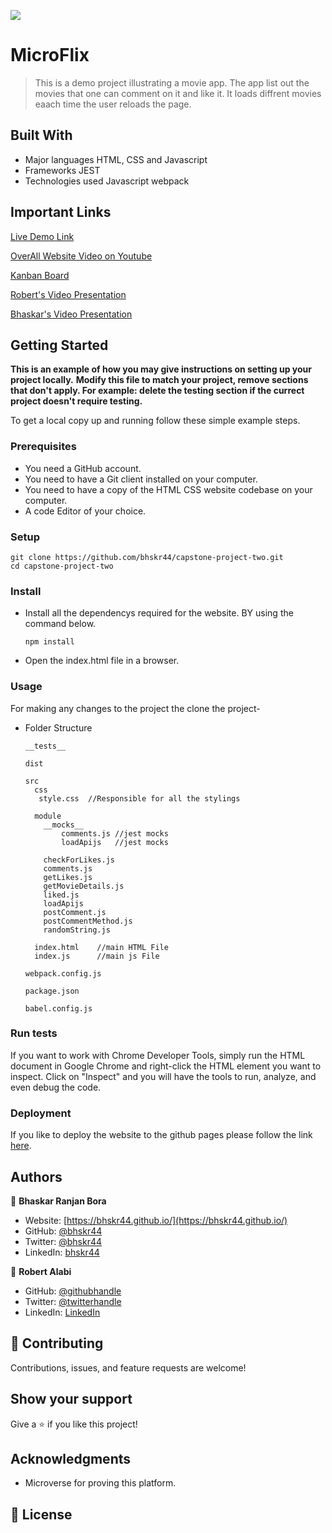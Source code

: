 ![](https://img.shields.io/badge/Microverse-blueviolet)

# MicroFlix

> This is a demo project illustrating a movie app. The app list out the movies that one can comment on it and like it. It loads diffrent movies eaach time the user reloads the page.

## Built With

- Major languages HTML, CSS and Javascript
- Frameworks JEST
- Technologies used Javascript webpack

## Important Links

[Live Demo Link](https://bhskr44.github.io/capstone-project-two/dist)

[OverAll Website Video on Youtube](https://youtu.be/F_uyYbQIPkA)

[Kanban Board](https://github.com/users/bhskr44/projects/6)

[Robert's Video Presentation](https://drive.google.com/file/d/1AOAM8HScByekaXrytc2rthQEukjqqzwp/view?usp=sharing)

[Bhaskar's Video Presentation](https://youtu.be/w4szCFomXFA)

## Getting Started

**This is an example of how you may give instructions on setting up your project locally.**
**Modify this file to match your project, remove sections that don't apply. For example: delete the testing section if the currect project doesn't require testing.**

To get a local copy up and running follow these simple example steps.

### Prerequisites

- You need a GitHub account.
- You need to have a Git client installed on your computer.
- You need to have a copy of the HTML CSS website codebase on your computer.
- A code Editor of your choice.

### Setup

```
git clone https://github.com/bhskr44/capstone-project-two.git
cd capstone-project-two
```

### Install

- Install all the dependencys required for the website. BY using the command below.
  ```
  npm install
  ```
- Open the index.html file in a browser.

### Usage

For making any changes to the project the clone the project-

- Folder Structure

  ```
  __tests__

  dist

  src
    css
     style.css  //Responsible for all the stylings

    module
      __mocks__
          comments.js //jest mocks
          loadApijs   //jest mocks

      checkForLikes.js
      comments.js
      getLikes.js
      getMovieDetails.js
      liked.js
      loadApijs
      postComment.js
      postCommentMethod.js
      randomString.js

    index.html    //main HTML File
    index.js      //main js File

  webpack.config.js

  package.json

  babel.config.js
  ```

### Run tests

If you want to work with Chrome Developer Tools, simply run the HTML document in Google Chrome and right-click the HTML element you want to inspect. Click on "Inspect" and you will have the tools to run, analyze, and even debug the code.

### Deployment

If you like to deploy the website to the github pages please follow the link [here](https://docs.github.com/en/pages/getting-started-with-github-pages/configuring-a-publishing-source-for-your-github-pages-site).

## Authors

👤 **Bhaskar Ranjan Bora**

- Website: [https://bhskr44.github.io/](https://bhskr44.github.io/)
- GitHub: [@bhskr44](https://github.com/bhskr44)
- Twitter: [@bhskr44](https://twitter.com/bhskr44)
- LinkedIn: [bhskr44](https://linkedin.com/in/bhskr44)

👤 **Robert Alabi**

- GitHub: [@githubhandle](https://github.com/Alabi12)
- Twitter: [@twitterhandle](https://twitter.com/wolo_robert)
- LinkedIn: [LinkedIn](https://linkedin.com/in/robert-alabi)

## 🤝 Contributing

Contributions, issues, and feature requests are welcome!

## Show your support

Give a ⭐️ if you like this project!

## Acknowledgments

- Microverse for proving this platform.

## 📝 License
